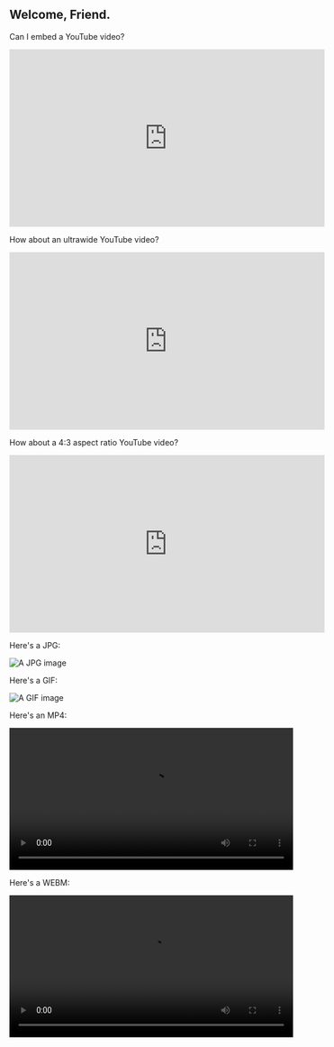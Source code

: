 ## Welcome, Friend.

Can I embed a YouTube video?

<div class="video-container-youtube-16x9">
  <iframe width="560" height="315" src="https://www.youtube-nocookie.com/embed/mEi8m55-Zdk?rel=0&amp;controls=0&amp;showinfo=0" frameborder="0" allow="autoplay; encrypted-media" allowfullscreen>
  </iframe>
</div>


How about an ultrawide YouTube video?

<div class="video-container-youtube-21x9">
  <iframe width="560" height="315" src="https://www.youtube-nocookie.com/embed/8mrCC1rvyA0?rel=0&amp;controls=0&amp;showinfo=0" frameborder="0" allow="autoplay; encrypted-media" allowfullscreen>
  </iframe>
</div>


How about a 4:3 aspect ratio YouTube video?

<div class="video-container-youtube-4x3">
  <iframe width="560" height="315" src="https://www.youtube-nocookie.com/embed/KPXiQSYUtSs?rel=0&amp;controls=0&amp;showinfo=0" frameborder="0" allow="autoplay; encrypted-media" allowfullscreen>
  </iframe>
</div>


Here's a JPG:

![A JPG image](https://brjordan.github.io/media/b.jpg)


Here's a GIF:

![A GIF image](https://brjordan.github.io/media/radioBoxes.gif)


Here's an MP4:

<video src="media/headsplode(hangouts).mp4" preload="auto" autoplay loop width="100%" height="auto" onclick="if(this.paused){
        this.play();
    }else{
        this.pause();
    }">
</video>


Here's a WEBM:

<video src="media/brodyNodFixLQ4.webm" preload="auto" loop width="100%" height="auto" onclick="if(this.paused){
        this.play();
    }else{
        this.pause();
    }">
</video>
